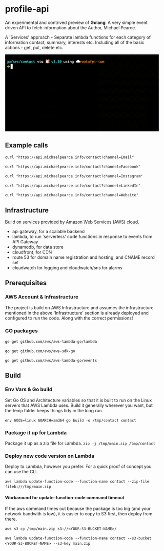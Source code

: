 # profile-api

An experimental and contrived preview of **Golang**. A very simple event driven API to fetch information about the Author, Michael Pearce.

A 'Services' approach - Separate lambda functions for each category of information contact, summary, interests etc. Including all of the basic actions - get, put, delete etc.

![](go-api.gif)

## Example calls

`curl "https://api.michaelpearce.info/contact?channel=Email"`

`curl "https://api.michaelpearce.info/contact?channel=Facebook"`

`curl "https://api.michaelpearce.info/contact?channel=Instagram"`

`curl "https://api.michaelpearce.info/contact?channel=LinkedIn"`

`curl "https://api.michaelpearce.info/contact?channel=Website"`

## Infrastructure

Build on services provided by Amazon Web Services (AWS) cloud.
* api gateway, for a scalable backend
* lambda, to run 'serverless' code functions in response to events from API Gateway
* dynamodb, for data store
* cloudfront, for CDN
* route 53 for domain name registration and hosting, and CNAME record set
* cloudwatch for logging and cloudwatch/sns for alarms

## Prerequisites

### AWS Account & Infrastructure

The project is build on AWS Infrastructure and assumes the infrastructure mentioned in the above 'Infrastructure' section is already deployed and configured to run the code. Along with the correct permissions!

### GO packages

`go get github.com/aws/aws-lambda-go/lambda`

`go get github.com/aws/aws-sdk-go`

`go get github.com/aws/aws-lambda-go/events`


## Build


### Env Vars & Go build

Set Go OS and Architecture variables so that it is built to run on the Linux servers that AWS Lambda uses. Build it generally wherever you want, but the temp folder keeps things tidy in the long run. 

`env GOOS=linux GOARCH=amd64 go build -o /tmp/contact contact`

### Package it up for Lambda

Package it up as a zip file for Lambda.
`zip -j /tmp/main.zip /tmp/contact`


### Deploy new code version on Lambda

Deploy to Lambda, however you prefer. For a quick proof of concept you can use the CLI. 

`aws lambda update-function-code --function-name contact --zip-file fileb:///tmp/main.zip`

#### Workaround for update-function-code command timeout

If the aws command times out because the package is too big (and your network bandwith is low), it is easier to copy to S3 first, then deploy from there. 

`aws s3 cp /tmp/main.zip s3://<YOUR-S3-BUCKET-NAME>/`

`aws lambda update-function-code --function-name contact --s3-bucket <YOUR-S3-BUCKET-NAME> --s3-key main.zip`
